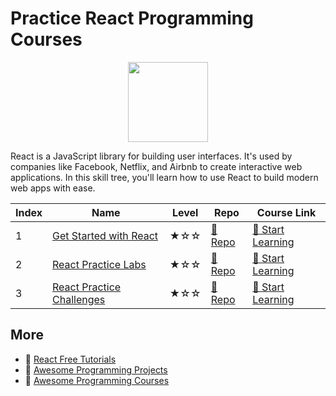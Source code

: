 # Practice React Programming Courses

<div align="center">
<img width="128px" src="https://file.labex.io/path/nUDMNpUKFvpT.png">
</div>

React is a JavaScript library for building user interfaces. It's used by companies like Facebook, Netflix, and Airbnb to create interactive web applications. In this skill tree, you'll learn how to use React to build modern web apps with ease.

|   Index | Name                                                    | Level   | Repo                                                               | Course Link                                                             |
|---------|---------------------------------------------------------|---------|--------------------------------------------------------------------|-------------------------------------------------------------------------|
|       1 | [Get Started with React](#get-started-with-react)       | ★☆☆     | [🔗 Repo](https://github.com/labex-labs/quick-start-with-react)    | [🚀 Start Learning](https://labex.io/courses/quick-start-with-react)    |
|       2 | [React Practice Labs](#react-practice-labs)             | ★☆☆     | [🔗 Repo](https://github.com/labex-labs/react-practice-labs)       | [🚀 Start Learning](https://labex.io/courses/react-practice-labs)       |
|       3 | [React Practice Challenges](#react-practice-challenges) | ★☆☆     | [🔗 Repo](https://github.com/labex-labs/react-practice-challenges) | [🚀 Start Learning](https://labex.io/courses/react-practice-challenges) |

## More

- 🔗 [React Free Tutorials](https://github.com/labex-labs/react-free-tutorials)
- 🔗 [Awesome Programming Projects](https://github.com/labex-labs/awesome-programming-projects)
- 🔗 [Awesome Programming Courses](https://github.com/labex-labs/awesome-programming-courses)

